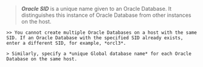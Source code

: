 > _**Oracle SID**_ is a unique name given to an Oracle Database. It distinguishes this instance of Oracle Database from other instances on the host.

	>> You cannot create multiple Oracle Databases on a host with the same SID. If an Oracle Database with the specified SID already exists, enter a different SID, for example, *orcl3*. 

	> Similarly, specify a *unique Global database name* for each Oracle Database on the same host.
